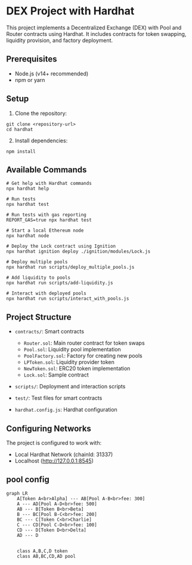 # DEX Project with Hardhat

This project implements a Decentralized Exchange (DEX) with Pool and Router contracts using Hardhat. It includes contracts for token swapping, liquidity provision, and factory deployment.

## Prerequisites

- Node.js (v14+ recommended)
- npm or yarn

## Setup

1. Clone the repository:

```shell
git clone <repository-url>
cd hardhat
```

2. Install dependencies:

```shell
npm install
```

## Available Commands

```shell
# Get help with Hardhat commands
npx hardhat help

# Run tests
npx hardhat test

# Run tests with gas reporting
REPORT_GAS=true npx hardhat test

# Start a local Ethereum node
npx hardhat node

# Deploy the Lock contract using Ignition
npx hardhat ignition deploy ./ignition/modules/Lock.js

# Deploy multiple pools
npx hardhat run scripts/deploy_multiple_pools.js

# Add liquidity to pools
npx hardhat run scripts/add-liquidity.js

# Interact with deployed pools
npx hardhat run scripts/interact_with_pools.js
```

## Project Structure

- `contracts/`: Smart contracts
  - `Router.sol`: Main router contract for token swaps
  - `Pool.sol`: Liquidity pool implementation
  - `PoolFactory.sol`: Factory for creating new pools
  - `LPToken.sol`: Liquidity provider token
  - `NewToken.sol`: ERC20 token implementation
  - `Lock.sol`: Sample contract

- `scripts/`: Deployment and interaction scripts
- `test/`: Test files for smart contracts
- `hardhat.config.js`: Hardhat configuration

## Configuring Networks

The project is configured to work with:
- Local Hardhat Network (chainId: 31337)
- Localhost (http://127.0.0.1:8545)

## pool config

```mermaid
graph LR
    A[Token A<br>Alpha] --- AB[Pool A-B<br>fee: 300]
    A --- AD[Pool A-D<br>fee: 500]
    AB --- B[Token B<br>Beta]
    B --- BC[Pool B-C<br>fee: 200]
    BC --- C[Token C<br>Charlie]
    C --- CD[Pool C-D<br>fee: 100]
    CD --- D[Token D<br>Delta]
    AD --- D
    
    
    class A,B,C,D token
    class AB,BC,CD,AD pool
```
